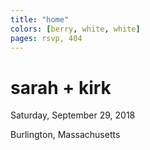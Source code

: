 ```yaml
---
title: "home"
colors: [berry, white, white]
pages: rsvp, 404
---
```


# sarah + kirk

Saturday, September 29, 2018

Burlington, Massachusetts
